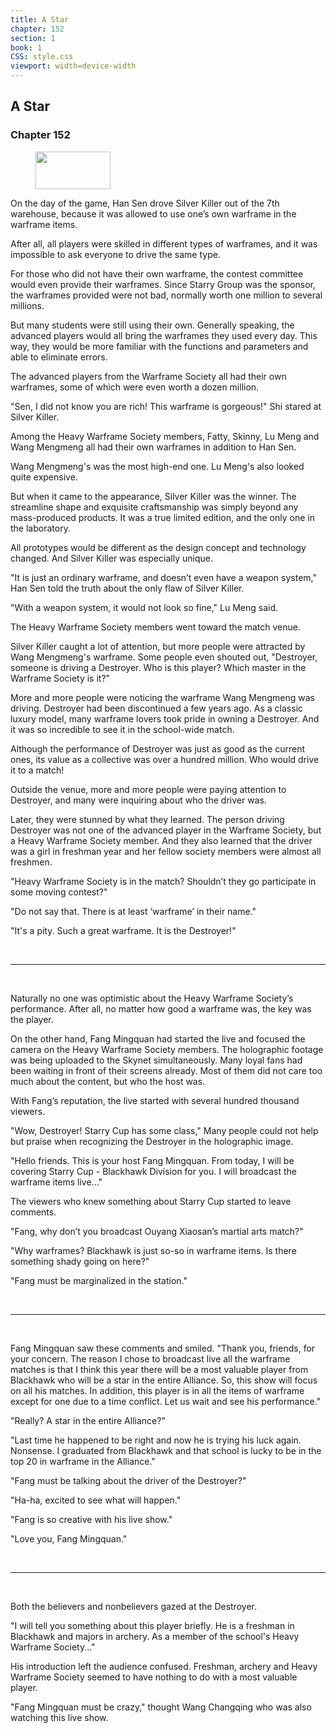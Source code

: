 ```yaml
---
title: A Star
chapter: 152
section: 1
book: 1
CSS: style.css
viewport: width=device-width
---
```


## A Star

### Chapter 152

<figure>
	<img src="../Images/gem.gif" alt="" id="gem" width="120" height="60" />
</figure>

On the day of the game, Han Sen drove Silver Killer out of the 7th warehouse, because it was allowed to use one’s own warframe in the warframe items.

After all, all players were skilled in different types of warframes, and it was impossible to ask everyone to drive the same type.

For those who did not have their own warframe, the contest committee would even provide their warframes. Since Starry Group was the sponsor, the warframes provided were not bad, normally worth one million to several millions.

But many students were still using their own. Generally speaking, the advanced players would all bring the warframes they used every day. This way, they would be more familiar with the functions and parameters and able to eliminate errors.

The advanced players from the Warframe Society all had their own warframes, some of which were even worth a dozen million.

"Sen, I did not know you are rich! This warframe is gorgeous!" Shi stared at Silver Killer.

Among the Heavy Warframe Society members, Fatty, Skinny, Lu Meng and Wang Mengmeng all had their own warframes in addition to Han Sen.

Wang Mengmeng's was the most high-end one. Lu Meng's also looked quite expensive.

But when it came to the appearance, Silver Killer was the winner. The streamline shape and exquisite craftsmanship was simply beyond any mass-produced products. It was a true limited edition, and the only one in the laboratory.

All prototypes would be different as the design concept and technology changed. And Silver Killer was especially unique.

"It is just an ordinary warframe, and doesn’t even have a weapon system," Han Sen told the truth about the only flaw of Silver Killer.

"With a weapon system, it would not look so fine," Lu Meng said.

The Heavy Warframe Society members went toward the match venue.

Silver Killer caught a lot of attention, but more people were attracted by Wang Mengmeng's warframe. Some people even shouted out, "Destroyer, someone is driving a Destroyer. Who is this player? Which master in the Warframe Society is it?"

More and more people were noticing the warframe Wang Mengmeng was driving. Destroyer had been discontinued a few years ago. As a classic luxury model, many warframe lovers took pride in owning a Destroyer. And it was so incredible to see it in the school-wide match.

Although the performance of Destroyer was just as good as the current ones, its value as a collective was over a hundred million. Who would drive it to a match!

Outside the venue, more and more people were paying attention to Destroyer, and many were inquiring about who the driver was.

Later, they were stunned by what they learned. The person driving Destroyer was not one of the advanced player in the Warframe Society, but a Heavy Warframe Society member. And they also learned that the driver was a girl in freshman year and her fellow society members were almost all freshmen.

"Heavy Warframe Society is in the match? Shouldn’t they go participate in some moving contest?"

"Do not say that. There is at least ‘warframe’ in their name."

"It's a pity. Such a great warframe. It is the Destroyer!"

<br>

*****

<br>


Naturally no one was optimistic about the Heavy Warframe Society’s performance. After all, no matter how good a warframe was, the key was the player.

On the other hand, Fang Mingquan had started the live and focused the camera on the Heavy Warframe Society members. The holographic footage was being uploaded to the Skynet simultaneously. Many loyal fans had been waiting in front of their screens already. Most of them did not care too much about the content, but who the host was.

With Fang’s reputation, the live started with several hundred thousand viewers.

"Wow, Destroyer! Starry Cup has some class," Many people could not help but praise when recognizing the Destroyer in the holographic image.

"Hello friends. This is your host Fang Mingquan. From today, I will be covering Starry Cup - Blackhawk Division for you. I will broadcast the warframe items live..."

The viewers who knew something about Starry Cup started to leave comments.

"Fang, why don’t you broadcast Ouyang Xiaosan’s martial arts match?"

"Why warframes? Blackhawk is just so-so in warframe items. Is there something shady going on here?"

"Fang must be marginalized in the station."

<br>

*****

<br>


Fang Mingquan saw these comments and smiled. "Thank you, friends, for your concern. The reason I chose to broadcast live all the warframe matches is that I think this year there will be a most valuable player from Blackhawk who will be a star in the entire Alliance. So, this show will focus on all his matches. In addition, this player is in all the items of warframe except for one due to a time conflict. Let us wait and see his performance."

"Really? A star in the entire Alliance?"

"Last time he happened to be right and now he is trying his luck again. Nonsense. I graduated from Blackhawk and that school is lucky to be in the top 20 in warframe in the Alliance."

"Fang must be talking about the driver of the Destroyer?"

"Ha-ha, excited to see what will happen."

"Fang is so creative with his live show."

"Love you, Fang Mingquan."

<br>

*****

<br>


Both the believers and nonbelievers gazed at the Destroyer.

"I will tell you something about this player briefly. He is a freshman in Blackhawk and majors in archery. As a member of the school's Heavy Warframe Society..."

His introduction left the audience confused. Freshman, archery and Heavy Warframe Society seemed to have nothing to do with a most valuable player.

"Fang Mingquan must be crazy," thought Wang Changqing who was also watching this live show.